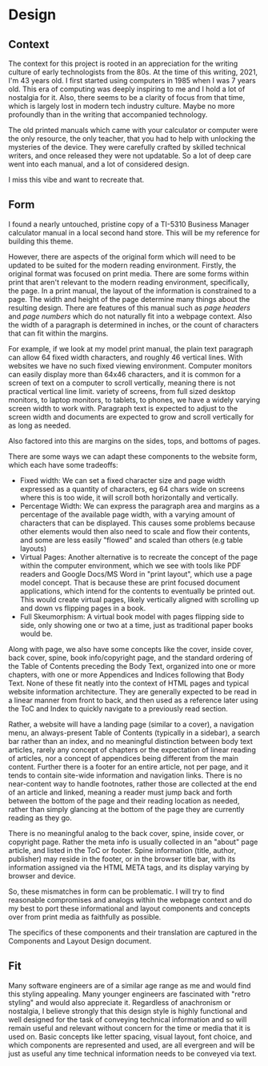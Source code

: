 # Design

## Context

The context for this project is rooted in an appreciation for the writing culture of early technologists from the 
80s. At the time of this writing, 2021, I'm 43 years old. I first started using computers in 1985 when I was 7 years old. 
This era of computing was deeply inspiring to me and I hold a lot of nostalgia for it. Also, there seems to be a 
clarity of focus from that time, which is largely lost in modern tech industry culture. Maybe no more profoundly than in 
the writing that accompanied technology.

The old printed manuals which came with your calculator or computer were the only resource, the only teacher, that you 
had to help with unlocking the mysteries of the device. They were carefully crafted by skilled technical writers, and 
once released they were not updatable. So a lot of deep care went into each manual, and a lot of considered design.

I miss this vibe and want to recreate that.

## Form

I found a nearly untouched, pristine copy of a TI-5310 Business Manager calculator manual in a local second hand 
store. This will be my reference for building this theme.

However, there are aspects of the original form which will need to be updated to be suited for the modern reading 
environment. Firstly, the original format was focused on print media. There are some forms within print that aren't 
relevant to the modern reading environment, specifically, the page. In a print manual, the layout of the information 
is constrained to a page. The width and height of the page determine many things about the resulting design. There 
are features of this manual such as *page headers* and *page numbers* which do not naturally fit into a webpage context.
Also the width of a paragraph is determined in inches, or the count of characters that can fit within the margins. 

For example, if we look at my model print manual, the plain text paragraph can allow 64 fixed width characters, and 
roughly 46 vertical lines. With websites we have no such fixed viewing environment. Computer monitors can easily 
display more than 64x46 characters, and it is common for a screen of text on a computer to scroll vertically, meaning
there is not practical vertical line limit.
variety of screens, from full sized desktop monitors, to laptop monitors, to tablets, to phones, we have a widely
varying screen width to work with. Paragraph text is expected to adjust to the screen width and documents are expected 
to grow and scroll vertically for as long as needed.

Also factored into this are margins on the sides, tops, and bottoms of pages.

There are some ways we can adapt these components to the website form, which each have some tradeoffs:

   - Fixed width: We can set a fixed character size and page width expressed as a quantity of characters, eg 64 chars wide
     on screens where this is too wide, it will scroll both horizontally and vertically.
   - Percentage Width: We can express the paragraph area and margins as a percentage of the available page width, with a 
     varying amount of characters that can be displayed. This causes some problems because other elements would then also 
     need to scale and flow their contents, and some are less easily "flowed" and scaled than others (e.g table layouts)
   - Virtual Pages: Another alternative is to recreate the concept of the page within the computer environment, which
     we see with tools like PDF readers and Google Docs/MS Word in "print layout", which use a page model concept. That is 
     because these are print focused document applications, which intend for the contents to eventually be printed out. 
     This would create virtual pages, likely vertically aligned with scrolling up and down vs flipping pages in a book. 
   - Full Skeumorphism: A virtual book model with pages flipping side to side, only showing one or two at a time, just
     as traditional paper books would be.

Along with page, we also have some concepts like the cover, inside cover, back cover, spine, book info/copyright page, and the
standard ordering of the Table of Contents preceding the Body Text, organized into one or more chapters, with one or more 
Appendices and Indices following that Body Text. None of these fit neatly into the context of HTML pages and typical 
website information architecture. They are generally expected to be read in a linear manner from front to back, and then 
used as a reference later using the ToC and Index to quickly navigate to a previously read section.

Rather, a website will have a landing page (similar to a cover), a navigation menu, an always-present Table of Contents
(typically in a sidebar), a search bar rather than an index, and no meaningful distinction between body text articles,
rarely any concept of chapters or the expectation of linear reading of articles, nor a concept of appendices being 
different from the main content. Further there is a footer for an entire article, not per page, and it tends to contain
site-wide information and navigation links. There is no near-content way to handle footnotes, rather those are collected
at the end of an article and linked, meaning a reader must jump back and forth between the bottom of the page and their
reading location as needed, rather than simply glancing at the bottom of the page they are currently reading as they go.

There is no meaningful analog to the back cover, spine, inside cover, or copyright page. Rather the meta info is usually
collected in an "about" page article, and listed in the ToC or footer. Spine information (title, author, publisher) may 
reside in the footer, or in the browser title bar, with its information assigned via the HTML META tags, and its display 
varying by browser and device.

So, these mismatches in form can be problematic. I will try to find reasonable compromises and analogs within the webpage 
context and do my best to port these informational and layout components and concepts over from print media as faithfully
as possible. 

The specifics of these components and their translation are captured in the Components and Layout Design document.

## Fit

Many software engineers are of a similar age range as me and would find this styling appealing. Many younger engineers
are fascinated with "retro styling" and would also appreciate it. Regardless of anachronism or nostalgia, I believe
strongly that this design style is highly functional and well designed for the task of conveying technical information
and so will remain useful and relevant without concern for the time or media that it is used on. Basic concepts like 
letter spacing, visual layout, font choice, and which components are represented and used, are all evergreen and will
be just as useful any time technical information needs to be conveyed via text.

